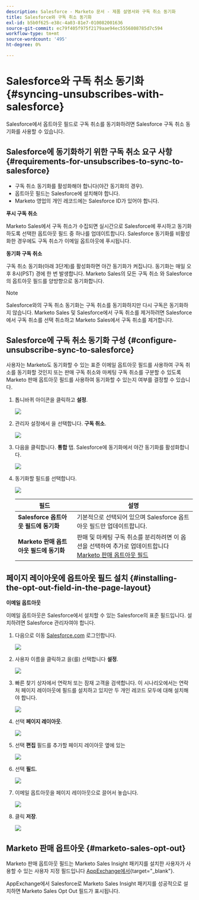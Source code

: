 ```yaml
---
description: Salesforce - Marketo 문서 - 제품 설명서와 구독 취소 동기화
title: Salesforce와 구독 취소 동기화
exl-id: b5b0f625-e38c-4a03-81e7-010082001636
source-git-commit: ec79f405f975f2179aae94ec5556808785d7c594
workflow-type: tm+mt
source-wordcount: '495'
ht-degree: 0%

---
```


# Salesforce와 구독 취소 동기화 {#syncing-unsubscribes-with-salesforce}

Salesforce에서 옵트아웃 필드로 구독 취소를 동기화하려면 Salesforce 구독 취소 동기화를 사용할 수 있습니다.

## Salesforce에 동기화하기 위한 구독 취소 요구 사항 {#requirements-for-unsubscribes-to-sync-to-salesforce}

* 구독 취소 동기화를 활성화해야 합니다(야간 동기화의 경우).
* 옵트아웃 필드는 Salesforce에 설치해야 합니다.
* Marketo 영업의 개인 레코드에는 Salesforce ID가 있어야 합니다.

**푸시 구독 취소**

Marketo Sales에서 구독 취소가 수집되면 실시간으로 Salesforce에 푸시하고 동기화하도록 선택한 옵트아웃 필드 중 하나를 업데이트합니다. Salesforce 동기화를 비활성화한 경우에도 구독 취소가 이메일 옵트아웃에 푸시됩니다.

**동기화 구독 취소**

구독 취소 동기화(아래 3단계)를 활성화하면 야간 동기화가 켜집니다. 동기화는 매일 오후 8시(PST) 경에 한 번 발생합니다. Marketo Sales의 모든 구독 취소 와 Salesforce의 옵트아웃 필드를 양방향으로 동기화합니다.

>[!NOTE]
>
>Salesforce와의 구독 취소 동기화는 구독 취소를 동기화하지만 다시 구독은 동기화하지 않습니다. Marketo Sales 및 Salesforce에서 구독 취소를 제거하려면 Salesforce에서 구독 취소를 선택 취소하고 Marketo Sales에서 구독 취소를 제거합니다.

## Salesforce에 구독 취소 동기화 구성 {#configure-unsubscribe-sync-to-salesforce}

사용자는 Marketo도 동기화할 수 있는 표준 이메일 옵트아웃 필드를 사용하여 구독 취소를 동기화할 것인지 또는 판매 구독 취소와 마케팅 구독 취소를 구분할 수 있도록 Marketo 판매 옵트아웃 필드를 사용하여 동기화할 수 있는지 여부를 결정할 수 있습니다.

1. 톱니바퀴 아이콘을 클릭하고 **설정**.

   ![](assets/syncing-unsubscribes-with-salesforce-1.png)

1. 관리자 설정에서 을 선택합니다. **구독 취소**.

   ![](assets/syncing-unsubscribes-with-salesforce-2.png)

1. 다음을 클릭합니다. **통합** 탭. Salesforce에 동기화에서 야간 동기화를 활성화합니다.

   ![](assets/syncing-unsubscribes-with-salesforce-3.png)

1. 동기화할 필드를 선택합니다.

   ![](assets/syncing-unsubscribes-with-salesforce-4.png)

   | 필드 | 설명 |
   |---|---|
   | **Salesforce 옵트아웃 필드에 동기화** | 기본적으로 선택되어 있으며 Salesforce 옵트아웃 필드만 업데이트합니다. |
   | **Marketo 판매 옵트아웃 필드에 동기화** | 판매 및 마케팅 구독 취소를 분리하려면 이 옵션을 선택하여 추가로 업데이트합니다 [Marketo 판매 옵트아웃 필드](#msoo) |

## 페이지 레이아웃에 옵트아웃 필드 설치 {#installing-the-opt-out-field-in-the-page-layout}

**이메일 옵트아웃**

이메일 옵트아웃은 Salesforce에서 설치할 수 있는 Salesforce의 표준 필드입니다. 설치하려면 Salesforce 관리자여야 합니다.

1. 다음으로 이동 [Salesforce.com](https://salesforce.com) 로그인합니다.

   ![](assets/syncing-unsubscribes-with-salesforce-5.png)

1. 사용자 이름을 클릭하고 을(를) 선택합니다 **설정**.

   ![](assets/syncing-unsubscribes-with-salesforce-6.png)

1. 빠른 찾기 상자에서 연락처 또는 잠재 고객을 검색합니다. 이 시나리오에서는 연락처 페이지 레이아웃에 필드를 설치하고 있지만 두 개인 레코드 모두에 대해 설치해야 합니다.

   ![](assets/syncing-unsubscribes-with-salesforce-7.png)

1. 선택 **페이지 레이아웃**.

   ![](assets/syncing-unsubscribes-with-salesforce-8.png)

1. 선택 **편집** 필드를 추가할 페이지 레이아웃 옆에 있는

   ![](assets/syncing-unsubscribes-with-salesforce-9.png)

1. 선택 **필드**.

   ![](assets/syncing-unsubscribes-with-salesforce-10.png)

1. 이메일 옵트아웃을 페이지 레이아웃으로 끌어서 놓습니다.

   ![](assets/syncing-unsubscribes-with-salesforce-11.png)

1. 클릭 **저장**.

   ![](assets/syncing-unsubscribes-with-salesforce-12.png)

## Marketo 판매 옵트아웃 {#marketo-sales-opt-out}

Marketo 판매 옵트아웃 필드는 Marketo Sales Insight 패키지를 설치한 사용자가 사용할 수 있는 사용자 지정 필드입니다 [AppExchange에서](/help/marketo/product-docs/marketo-sales-insight/msi-for-salesforce/installation/install-marketo-sales-insight-package-in-salesforce-appexchange.md){target="_blank"}.

AppExchange에서 Salesforce로 Marketo Sales Insight 패키지를 성공적으로 설치하면 Marketo Sales Opt Out 필드가 표시됩니다.
